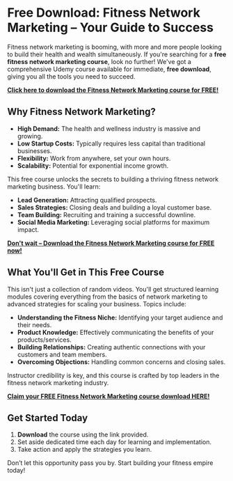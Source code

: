 # Free Download: Fitness Network Marketing – Your Guide to Success

Fitness network marketing is booming, with more and more people looking to build their health and wealth simultaneously. If you're searching for a **free fitness network marketing course**, look no further! We've got a comprehensive Udemy course available for immediate, **free download**, giving you all the tools you need to succeed.

[**Click here to download the Fitness Network Marketing course for FREE!**](https://udemywork.com/fitness-network-marketing)

## Why Fitness Network Marketing?

*   **High Demand:** The health and wellness industry is massive and growing.
*   **Low Startup Costs:** Typically requires less capital than traditional businesses.
*   **Flexibility:** Work from anywhere, set your own hours.
*   **Scalability:** Potential for exponential income growth.

This free course unlocks the secrets to building a thriving fitness network marketing business. You'll learn:

*   **Lead Generation:** Attracting qualified prospects.
*   **Sales Strategies:** Closing deals and building a loyal customer base.
*   **Team Building:** Recruiting and training a successful downline.
*   **Social Media Marketing:** Leveraging social platforms for maximum impact.

[**Don't wait – Download the Fitness Network Marketing course for FREE now!**](https://udemywork.com/fitness-network-marketing)

## What You'll Get in This Free Course

This isn't just a collection of random videos. You'll get structured learning modules covering everything from the basics of network marketing to advanced strategies for scaling your business. Topics include:

*   **Understanding the Fitness Niche:** Identifying your target audience and their needs.
*   **Product Knowledge:** Effectively communicating the benefits of your products/services.
*   **Building Relationships:** Creating authentic connections with your customers and team members.
*   **Overcoming Objections:** Handling common concerns and closing sales.

Instructor credibility is key, and this course is crafted by top leaders in the fitness network marketing industry.

**[Claim your FREE Fitness Network Marketing course download HERE!](https://udemywork.com/fitness-network-marketing)**

## Get Started Today

1.  **Download** the course using the link provided.
2.  Set aside dedicated time each day for learning and implementation.
3.  Take action and apply the strategies you learn.

Don’t let this opportunity pass you by. Start building your fitness empire today!

